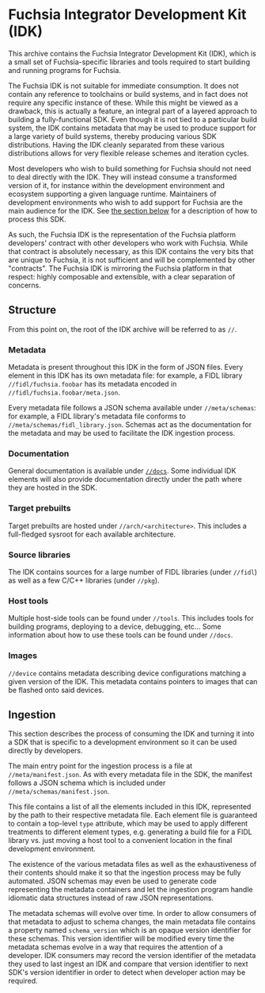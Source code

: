 # Fuchsia Integrator Development Kit (IDK)

This archive contains the Fuchsia Integrator Development Kit (IDK),
which is a small set of Fuchsia-specific libraries and tools required to start
building and running programs for Fuchsia.

The Fuchsia IDK is not suitable for immediate consumption.
It does not contain any reference to toolchains or build systems, and in fact
does not require any specific instance of these.
While this might be viewed as a drawback, this is actually a feature, an
integral part of a layered approach to building a fully-functional SDK.
Even though it is not tied to a particular build system, the IDK contains
metadata that may be used to produce support for a large variety of build
systems, thereby producing various SDK distributions.
Having the IDK cleanly separated from these various distributions allows
for very flexible release schemes and iteration cycles.

Most developers who wish to build something for Fuchsia should not need to
deal directly with the IDK.
They will instead consume a transformed version of it, for instance within the
development environment and ecosystem supporting a given language runtime.
Maintainers of development environments who wish to add support for Fuchsia are
the main audience for the IDK.
See [the section below](#ingestion) for a description of how to process this
SDK.

As such, the Fuchsia IDK is the representation of the Fuchsia platform developers'
contract with other developers who work with Fuchsia.
While that contract is absolutely necessary, as this IDK contains the very bits
that are unique to Fuchsia, it is not sufficient and will be complemented by
other "contracts".
The Fuchsia IDK is mirroring the Fuchsia platform in that respect: highly
composable and extensible, with a clear separation of concerns.

## Structure

From this point on, the root of the IDK archive will be referred to as `//`.

### Metadata

Metadata is present throughout this IDK in the form of JSON files.
Every element in this IDK has its own metadata file: for example, a FIDL library
`//fidl/fuchsia.foobar` has its metadata encoded in
`//fidl/fuchsia.foobar/meta.json`.

Every metadata file follows a JSON schema available under `//meta/schemas`: for
example, a FIDL library's metadata file conforms to
`//meta/schemas/fidl_library.json`.
Schemas act as the documentation for the metadata and may be used to facilitate
the IDK ingestion process.

### Documentation

General documentation is available under [`//docs`](docs/README.md).
Some individual IDK elements will also provide documentation directly under the
path where they are hosted in the SDK.

### Target prebuilts

Target prebuilts are hosted under `//arch/<architecture>`.
This includes a full-fledged sysroot for each available architecture.

### Source libraries

The IDK contains sources for a large number of FIDL libraries (under
`//fidl`) as well as a few C/C++ libraries (under `//pkg`).

### Host tools

Multiple host-side tools can be found under `//tools`.
This includes tools for building programs, deploying to a device, debugging,
etc...
Some information about how to use these tools can be found under `//docs`.

### Images

`//device` contains metadata describing device configurations matching a given
version of the IDK.
This metadata contains pointers to images that can be flashed onto said devices.


## Ingestion

This section describes the process of consuming the IDK and turning
it into a SDK that is specific to a development environment so it can be used
directly by developers.

The main entry point for the ingestion process is a file at
`//meta/manifest.json`.
As with every metadata file in the SDK, the manifest follows a JSON schema which
is included under `//meta/schemas/manifest.json`.

This file contains a list of all the elements included in this IDK, represented
by the path to their respective metadata file.
Each element file is guaranteed to contain a top-level `type` attribute, which
may be used to apply different treatments to different element types, e.g.
generating a build file for a FIDL library vs. just moving a host tool to a
convenient location in the final development environment.

The existence of the various metadata files as well as the exhaustiveness of
their contents should make it so that the ingestion process may be fully
automated.
JSON schemas may even be used to generate code representing the metadata
containers and let the ingestion program handle idiomatic data structures
instead of raw JSON representations.

The metadata schemas will evolve over time.
In order to allow consumers of that metadata to adjust to schema changes, the
main metadata file contains a property named `schema_version` which is an opaque
version identifier for these schemas.
This version identifier will be modified every time the metadata schemas evolve
in a way that requires the attention of a developer.
IDK consumers may record the version identifier of the metadata they used to last
ingest an IDK and compare that version identifier to next SDK's version
identifier in order to detect when developer action may be required.
